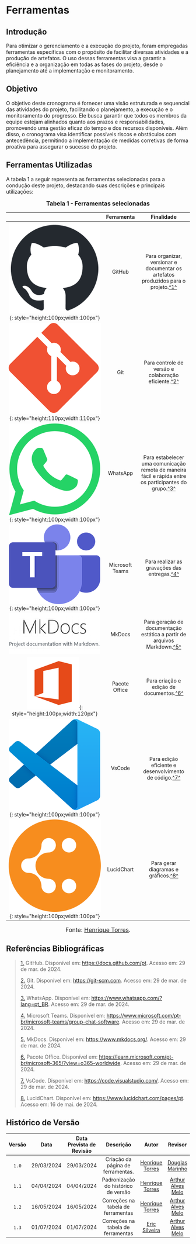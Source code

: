 # Ferramentas

## <a>Introdução</a>

Para otimizar o gerenciamento e a execução do projeto, foram empregadas ferramentas específicas com o propósito de facilitar diversas atividades e a produção de artefatos. O uso dessas ferramentas visa a garantir a eficiência e a organização em todas as fases do projeto, desde o planejamento até a implementação e monitoramento.

## <a>Objetivo</a>

O objetivo deste cronograma é fornecer uma visão estruturada e sequencial das atividades do projeto, facilitando o planejamento, a execução e o monitoramento do progresso. Ele busca garantir que todos os membros da equipe estejam alinhados quanto aos prazos e responsabilidades, promovendo uma gestão eficaz do tempo e dos recursos disponíveis. Além disso, o cronograma visa identificar possíveis riscos e obstáculos com antecedência, permitindo a implementação de medidas corretivas de forma proativa para assegurar o sucesso do projeto.

## <a>Ferramentas Utilizadas</a>

A tabela 1 a seguir representa as ferramentas selecionadas para a condução deste projeto, destacando suas descrições e principais utilizações:

<font size="3"><p style="text-align: center"><b>Tabela 1 - Ferramentas selecionadas</b></p></font>

|           |  **Ferramenta**   | **Finalidade**  |
| :-------: | :---------------: | :-------------: |
| ![Logo do GitHub](../assets/github.png){: style="height:100px;width:100px"}     |    GitHub     | Para organizar, versionar e documentar os artefatos produzidos para o projeto.<a id="anchor_1" href="#FRM1">^1^</a> |
| ![Logo do Git](../assets/git.png){: style="height:110px;width:110px"}     |    Git| Para controle de versão e colaboração eficiente.<a id="anchor_2" href="#FRM2">^2^</a> |
| ![Logo do Whatsapp](../assets/whatsapp.png){: style="height:100px;width:100px"} |    WhatsApp   | Para estabelecer uma comunicação remota de maneira fácil e rápida entre os participantes do grupo.<a id="anchor_3" href="#FRM3">^3^</a> |
| ![Logo do Teams](../assets/teams.png){: style="height:100px;width:100px"} |Microsoft Teams| Para realizar as gravações das entregas.<a id="anchor_4" href="#FRM4">^4^</a> |
| ![Logo do MkDocs](../assets/mkdocs.png) |    MkDocs     | Para geração de documentação estática a partir de arquivos Markdown.<a id="anchor_5" href="#FRM5">^5^</a> |
| ![Logo do Pacote Office](../assets/office.png){: style="height:100px;width:120px"}| Pacote Office | Para criação e edição de documentos.<a id="anchor_6" href="#FRM6">^6^</a> |
| ![Logo do VsCode](../assets/vscode.png){: style="height:100px;width:100px"}     |    VsCode     | Para edição eficiente e desenvolvimento de código.<a id="anchor_7" href="#FRM7">^7^</a> |
| ![Logo do LucidChart](../assets/lucidchart.png){: style="height:100px;width:100px"}     |    LucidChart    | Para gerar diagramas e gráficos.<a id="anchor_8" href="#FRM8">^8^</a> |

<font size="3"><p style="text-align: center">Fonte: [Henrique Torres](https://github.com/henriqtorresl).</p></font>

## Referências Bibliográficas
> <a id="FRM1" href="#anchor_1">1.</a> GitHub. Disponível em: <https://docs.github.com/pt>. Acesso em: 29 de mar. de 2024.
>
> <a id="FRM2" href="#anchor_2">2.</a> Git. Disponível em: <https://git-scm.com>. Acesso em: 29 de mar. de 2024.
>
> <a id="FRM3" href="#anchor_3">3.</a> WhatsApp. Disponível em: <https://www.whatsapp.com/?lang=pt_BR>. Acesso em: 29 de mar. de 2024.
>
> <a id="FRM4" href="#anchor_4">4.</a> Microsoft Teams. Disponível em: <https://www.microsoft.com/pt-br/microsoft-teams/group-chat-software>. Acesso em: 29 de mar. de 2024.
>
> <a id="FRM5" href="#anchor_5">5.</a> MkDocs. Disponível em: <https://www.mkdocs.org/>. Acesso em: 29 de mar. de 2024.
>
> <a id="FRM6" href="#anchor_6">6.</a> Pacote Office. Disponível em: <https://learn.microsoft.com/pt-br/microsoft-365/?view=o365-worldwide>. Acesso em: 29 de mar. de 2024.
>
> <a id="FRM7" href="#anchor_7">7.</a> VsCode. Disponível em: <https://code.visualstudio.com/>. Acesso em: 29 de mar. de 2024.
>
> <a id="FRM8" href="#anchor_8">8.</a> LucidChart. Disponível em: <https://www.lucidchart.com/pages/pt>. Acesso em: 16 de mai. de 2024.


## <a>Histórico de Versão</a>
|Versão|Data|Data Prevista de Revisão|Descrição|Autor|Revisor|
| :------: | :----------: |:-----------: | :-----------: | :---------: |:---------: |
|`1.0`| 29/03/2024 | 29/03/2024 | Criação da página de ferramentas. | [Henrique Torres](https://github.com/henriqtorresl) | [Douglas Marinho](https://github.com/M4RINH0) |
|`1.1`| 04/04/2024 | 04/04/2024 | Padronização do histórico de versão | [Henrique Torres](https://github.com/henriqtorresl) | [Arthur Alves Melo](https://github.com/Arthrok)|
|`1.2`| 16/05/2024 | 16/05/2024 | Correções na tabela de ferramentas | [Henrique Torres](https://github.com/henriqtorresl) | [Arthur Alves Melo](https://github.com/Arthrok) |
|`1.3`| 01/07/2024 | 01/07/2024 | Correções na tabela de ferramentas | [Eric Silveira](https://github.com/ericbky) | [Arthur Alves Melo](https://github.com/Arthrok) |